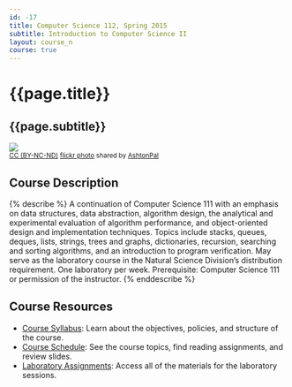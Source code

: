 ```yaml
---
id: -17
title: Computer Science 112, Spring 2015
subtitle: Introduction to Computer Science II
layout: course_n
course: true
---
```


# {{page.title}}
## {{page.subtitle}}

<a title="Connection" href="http://flickr.com/photos/ashtonpal/10032618354"><img class="img-responsive-tight" src="http://farm8.static.flickr.com/7304/10032618354_8b53a8daee_z.jpg" /></a><br /><small><a href="http://creativecommons.org/licenses/by-nc-nd/2.0/">CC (BY-NC-ND)</a> <a title="Connection" href="http://flickr.com/photos/ashtonpal/10032618354">flickr photo</a> shared by <a href="http://flickr.com/people/ashtonpal">AshtonPal</a></small>

## Course Description

{% describe %}
A continuation of Computer Science 111 with an emphasis on data structures, data abstraction, algorithm design, the
analytical and experimental evaluation of algorithm performance, and object-oriented design and implementation
techniques. Topics include stacks, queues, deques, lists, strings, trees and graphs, dictionaries, recursion, searching
and sorting algorithms, and an introduction to program verification. May serve as the laboratory course in the Natural
Science Division’s distribution requirement. One laboratory per week.  Prerequisite: Computer Science 111 or permission
of the instructor.
{% enddescribe %}

## Course Resources

<ul class="fa-ul">

<li><i class="fa-li fa fa-arrow-right"></i><a href="{{site.baseurl}}teaching/cs112S2015/provide/syllabus/cs112S2015-syllabus.pdf"
class="major">Course Syllabus</a>: Learn about the objectives, policies, and structure of the course.

<li><i class="fa-li fa fa-arrow-right"></i><a href="{{site.baseurl}}teaching/cs112S2015/schedule/"
class="major">Course Schedule</a>: See the course topics, find reading assignments, and review slides.

<li><i class="fa-li fa fa-arrow-right"></i><a href="{{site.baseurl}}teaching/cs112S2015/laboratories/"
class="major">Laboratory Assignments</a>: Access all of the materials for the laboratory sessions.

</ul>
